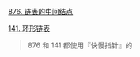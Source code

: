 
[876. 链表的中间结点](https://leetcode-cn.com/problems/middle-of-the-linked-list/comments/)

[141. 环形链表](https://leetcode-cn.com/problems/linked-list-cycle/comments/)

> 876 和 141 都使用『快慢指针』的